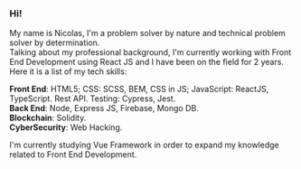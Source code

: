 ### Hi!

My name is Nicolas, I'm a problem solver by nature and technical problem solver by determination.  
Talking about my professional background, I'm currently working with Front End Development using React JS and 
I have been on the field for 2 years.  
Here it is a list of my tech skills:

**Front End**: HTML5; CSS: SCSS, BEM, CSS in JS; JavaScript: ReactJS,
TypeScript. Rest API. Testing: Cypress, Jest.  
**Back End**: Node, Express JS, Firebase, Mongo DB.  
**Blockchain**: Solidity.  
**CyberSecurity**: Web Hacking.  

I'm currently studying Vue Framework in order to expand my knowledge related to Front End Development.
